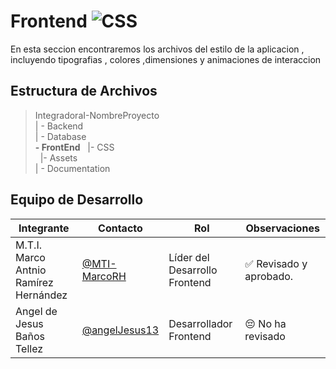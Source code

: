 # Frontend ![CSS](    https://img.shields.io/badge/CSS-239120?&style=for-the-badge&logo=css3&logoColor=white)


 En esta seccion encontraremos los archivos del estilo de la aplicacion , incluyendo tipografias , colores ,dimensiones y animaciones de interaccion
## Estructura de Archivos

>IntegradoraI-NombreProyecto<br>
>| - Backend <br>
>| - Database<br>
>  **- FrontEnd**
>&nbsp;&nbsp;|- CSS<br>
>&nbsp;&nbsp;|- Assets<br>
>| - Documentation<br>


## Equipo de Desarrollo

|Integrante|Contacto|Rol|Observaciones|
|------------|--------|---|---|
|M.T.I. Marco Antnio Ramírez Hernández|[@MTI-MarcoRH](https://github.com/MTI-MarcoRH)|Líder del  Desarrollo Frontend |✅ Revisado y aprobado.|
|Angel de Jesus Baños Tellez |[@angelJesus13](https://github.com/angelJesus13)|Desarrollador Frontend|😔 No ha revisado|
